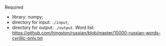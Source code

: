 Required
* library: numpy;
* directory for input: `./input`;
* directory for output: `./output`.
Word list: https://github.com/hingston/russian/blob/master/10000-russian-words-cyrillic-only.txt
